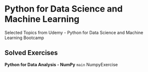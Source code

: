 # Python for Data Science and Machine Learning
Selected Topics from Udemy - Python for Data Science and Machine Learning Bootcamp

## Solved Exercises

**Python for Data Analysis - NumPy**
`main` NumpyExercise


